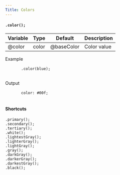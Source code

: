 ```yaml
---
Title: Colors
---
```


#### `.color();`

<table class="doc-table">
  <thead>
    <tr>
      <th>Variable</th>
      <th>Type</th>
      <th>Default</th>
      <th>Description</th>
    </tr>
  </thead>
  <tbody>
    <tr>
      <td>@color</td>
      <td>color</td>
      <td>@baseColor</td>
      <td>Color value</td>
    </tr>
  </tbody>
</table>

<div class="example-output">
  <div class="example-output__block">
    <div class="example-output__heading">Example</div>
    <pre class="language-less">
      <code>.color(blue);</code>
    </pre>
  </div>
  <div class="example-output__block">
    <div class="example-output__heading">Output</div>
    <pre class="language-css">
      <code>color: #00f;</code>
    </pre>
  </div>
</div>

#### Shortcuts

```
.primary();
.secondary();
.tertiary();
.white();
.lightestGray();
.lighterGray();
.lightGray();
.gray();
.darkGray();
.darkerGray();
.darkestGray();
.black();
```
